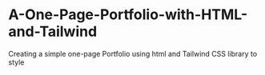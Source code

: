 # A-One-Page-Portfolio-with-HTML-and-Tailwind
Creating a simple one-page Portfolio using html and Tailwind CSS library to style
